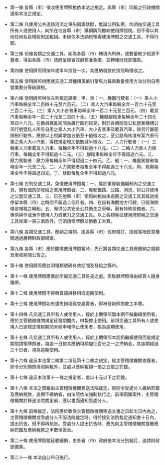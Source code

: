 * 第一條 各縣（市）徵收使用牌照稅依本法之規定。與縣（市）同級之行政機關適用本法之規定。

* 第二條 凡使用公共道路河流之車船肩輿馱獸，無論公用私用，均須由交通工具所有人或使用人，向所在地各縣（市）購領牌照繳納使用牌照稅。但不得以其他任何名目增收附加稅捐。未經依本法納稅領得使用牌照之交通工具，不得行駛。

* 第三條 前條各類之交通工具，如為各縣（市）轄境內所無，或數量較少稅源不豐者，得由各縣（市）政府呈經省政府核准免徵，並轉報財政部備查。

* 第四條 使用牌照得按年或半年換發一次，其應納稅款於換照時徵收之。

* 第五條 使用牌照稅應就交通工具種類現值引擎馬力載重數量使用方法分別自用營業劃分等級課稅。

* 第六條 使用牌照稅依左列規定課徵：甲、車：一、機器行駛者：（一）乘人小汽車每輛全年二百四十元至六百元。（二）乘人大汽車每輛全年一百六十元至三百二十元。（三）乘人大小吉普車每輛全年一百二十元至三百元。（四）載貨汽車每輛全年一百二十元至二百四十元。（五）機器腳踏車每輛全年二十四元至四十八元。在動員戡亂期間為厲行節約起見，對於各機關及公私營業機構公司行號暨私人所有自用之乘人大小汽車、大小吉普車及載貨汽車，除另行嚴密限制行駛外，應按以上稅額增加五倍至十倍徵收之，至公路局核准有案汽車行業之乘人大小汽車，得按規定增加倍數減半徵收。二、人力行駛者：（一）三輪車人力車載貨人力車，每輛全年不得超過十八元。（二）二輪人力車人力推行車，每輛全年不得超過十二元。（三）腳踏車每輛全年不得超過六元。三、獸力駕駛者：獸力車每輛全年不得超過二十四元。乙、船：一、機器駕駛者每噸全年一元至二元。二、人力駕駛者每隻全年不得超過三十六元。丙、肩輿每乘全年不得超過四元。丁、馱獸每隻全年不得超過八元。

* 第七條 左列交通工具，免徵使用牌照稅：一、屬於軍隊裝備編制內之交通工具，領有國防部發給之軍用牌照者。二、專駛鐵路、公路、河流、供公共使用之公營交通工具。三、已在他縣（市）領照納稅尚未逾期之交通工具其經過或停留本縣（市）之時間不超過二個月者。四、在設有海關地方行駛，已經海關徵收噸稅之輪船。五、專供公共安全公共衛生之車輛，而有特殊設備者。六、專供耕作或漁作使用人力或獸力之交通工具。以上各類免征使用牌照稅之交通工具除第一第三兩款外，仍須請領牌照並酌收工本費。

* 第八條 各類交通工具，應納之稅額，由各縣（市）政府擬訂，提經當地民意機關通過層轉財政部備案。

* 第九條 各縣（市）應於開徵使用牌照稅時，先行將各類交通工具應繳納之稅額及徵收期間公告之。

* 第十條 使用牌照應註明種類號碼有效期間及發給之縣市。

* 第十一條 使用牌照應置於所屬交通工具易見之處。但馱獸牌照得由經管人隨身攜帶。

* 第十二條 使用牌照不得轉賣讓與移用或逾期使用。

* 第十三條 使用牌照如有遺失損壞經查屬實者，得補發新照酌收工本費。

* 第十四條 凡交通工具所有人或使用人，經於上期領照而本期不擬繼續使用者，應於主管稽徵機關規定征稅期間內，申報停止使用。前項交通工具所有人或使用人已逾規定徵稅期間未經申報停止使用者，視為逾期使用。

* 第十五條 凡交通工具所有人或使用人，經於上期領照本期仍繼續使用而逾規定期間請領牌照者，每逾一日按其應納稅額加征百分之一之滯納金，其逾期超過三十日者，視為逾期使用。

* 第十六條 違反本法第二條第二項及第十二條之規定，經主管稽徵機關查獲者，除令分別領照換照納稅外，並處以應納稅額一倍之五倍之罰鍰。

* 第十七條 違反本法第十一條之規定者，處以十元以下之罰鍰。

* 第十八條 本法之罰鍰由主管稽徵機關移送法院裁定，限期令受處分人繳納罰鍰及應納稅款，逾期不繳納者，由法院依法強制執行之。前項罰鍰案件，主管稽徵機關於移送法院裁定前，應以書面通知受處分人。

* 第十九條 前條裁定，法院應於收受主管稽徵機關移送文書之日起七日內為之，主管稽徵機關或受處分人不服法院裁定時，得於接到法院裁定通知書十日內，提出抗告，但不得再抗告。受處分人提出抗告時，應先向主管稽徵機關提繳應納罰鍰及應納稅款之半數保證金。

* 第二十條 使用牌照稅征收細則，由各省（市）政府依本法分別擬訂，送請財政部備案。

* 第二十一條 本法自公布日施行。

